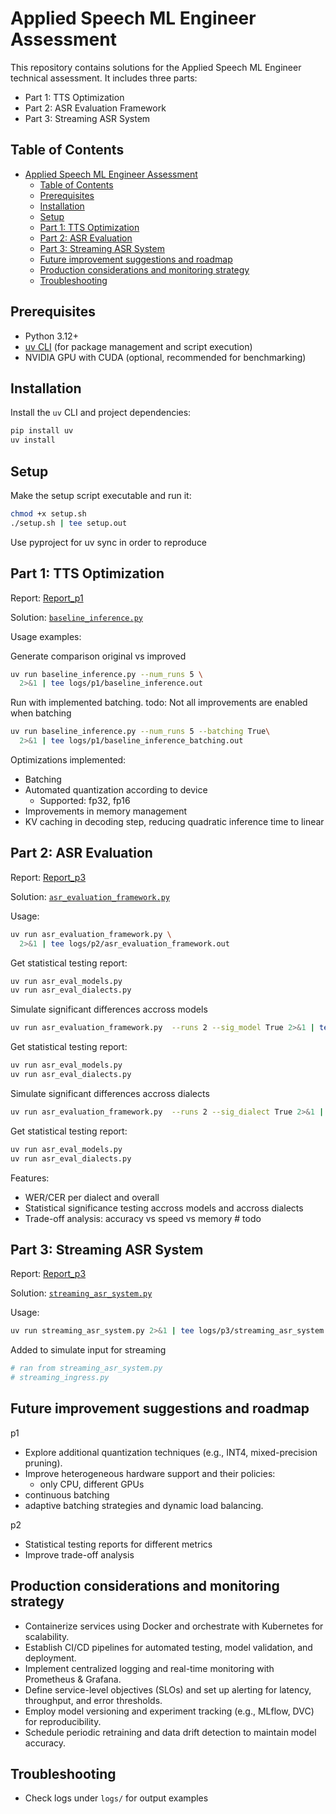 # Applied Speech ML Engineer Assessment

This repository contains solutions for the Applied Speech ML Engineer technical assessment. It includes three parts:
- Part 1: TTS Optimization
- Part 2: ASR Evaluation Framework
- Part 3: Streaming ASR System

## Table of Contents
- [Applied Speech ML Engineer Assessment](#applied-speech-ml-engineer-assessment)
  - [Table of Contents](#table-of-contents)
  - [Prerequisites](#prerequisites)
  - [Installation](#installation)
  - [Setup](#setup)
  - [Part 1: TTS Optimization](#part-1-tts-optimization)
  - [Part 2: ASR Evaluation](#part-2-asr-evaluation)
  - [Part 3: Streaming ASR System](#part-3-streaming-asr-system)
  - [Future improvement suggestions and roadmap](#future-improvement-suggestions-and-roadmap)
  - [Production considerations and monitoring strategy](#production-considerations-and-monitoring-strategy)
  - [Troubleshooting](#troubleshooting)

## Prerequisites
- Python 3.12+
- [uv CLI](https://github.com/xthexder/uv) (for package management and script execution)
- NVIDIA GPU with CUDA (optional, recommended for benchmarking)

## Installation
Install the `uv` CLI and project dependencies:
```bash
pip install uv
uv install
```

## Setup
Make the setup script executable and run it:
```bash
chmod +x setup.sh
./setup.sh | tee setup.out
```

Use pyproject for uv sync in order to reproduce

## Part 1: TTS Optimization
Report: [Report_p1](p1.md)

Solution: [`baseline_inference.py`](baseline_inference.py:1)

Usage examples:

Generate comparison original vs improved
```bash
uv run baseline_inference.py --num_runs 5 \
  2>&1 | tee logs/p1/baseline_inference.out
```

Run with implemented batching.
todo: Not all improvements are enabled when batching
```bash
uv run baseline_inference.py --num_runs 5 --batching True\
  2>&1 | tee logs/p1/baseline_inference_batching.out
```

Optimizations implemented:
- Batching
- Automated quantization according to device
  - Supported: fp32, fp16
- Improvements in memory management
- KV caching in decoding step, reducing quadratic inference time to linear

## Part 2: ASR Evaluation
Report: [Report_p3](p3.md)

Solution: [`asr_evaluation_framework.py`](asr_evaluation_framework.py:1)

Usage:
```bash
uv run asr_evaluation_framework.py \
  2>&1 | tee logs/p2/asr_evaluation_framework.out
```
Get statistical testing report:
```bash
uv run asr_eval_models.py
uv run asr_eval_dialects.py
```

Simulate significant differences accross models
```bash
uv run asr_evaluation_framework.py  --runs 2 --sig_model True 2>&1 | tee logs/p2/asr_evaluation_framework_significant_model.out

```
Get statistical testing report:

```bash
uv run asr_eval_models.py
uv run asr_eval_dialects.py
```

Simulate significant differences accross dialects

```bash
uv run asr_evaluation_framework.py  --runs 2 --sig_dialect True 2>&1 | tee logs/p2/asr_evaluation_framework_significant_dialect.out
```
Get statistical testing report:

```bash
uv run asr_eval_models.py
uv run asr_eval_dialects.py
```

Features:
- WER/CER per dialect and overall
- Statistical significance testing accross models and accross dialects
- Trade-off analysis: accuracy vs speed vs memory # todo

## Part 3: Streaming ASR System
Report: [Report_p3](p3.md)

Solution: [`streaming_asr_system.py`](streaming_asr_system.py:1)

Usage:
```bash
uv run streaming_asr_system.py 2>&1 | tee logs/p3/streaming_asr_system.out
```

Added to simulate input for streaming
```bash
# ran from streaming_asr_system.py
# streaming_ingress.py
```


## Future improvement suggestions and roadmap
p1
- Explore additional quantization techniques (e.g., INT4, mixed-precision pruning).
- Improve heterogeneous hardware support and their policies:
  - only CPU, different GPUs
- continuous batching
- adaptive batching strategies and dynamic load balancing.

p2
- Statistical testing reports for different metrics
- Improve trade-off analysis

## Production considerations and monitoring strategy
- Containerize services using Docker and orchestrate with Kubernetes for scalability.
- Establish CI/CD pipelines for automated testing, model validation, and deployment.
- Implement centralized logging and real-time monitoring with Prometheus & Grafana.
- Define service-level objectives (SLOs) and set up alerting for latency, throughput, and error thresholds.
- Employ model versioning and experiment tracking (e.g., MLflow, DVC) for reproducibility.
- Schedule periodic retraining and data drift detection to maintain model accuracy.

## Troubleshooting
- Check logs under `logs/` for output examples

